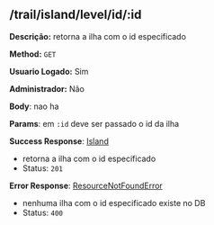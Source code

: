 ## /trail/island/level/id/:id

**Descrição:** retorna a ilha com o id especificado

**Method:** `GET`

**Usuario Logado:** Sim

**Administrador:** Não

**Body**: nao ha

**Params**: em `:id` deve ser passado o id da ilha

**Success Response**: [Island](../../../../src/domain/trilhas/@entities/island.ts)
- retorna a ilha com o id especificado
- Status: `201`

**Error Response**: [ResourceNotFoundError](../../../../src/core/errors/resource-not-found-error.ts)
- nenhuma ilha com o id especificado existe no DB
- Status: `400`

